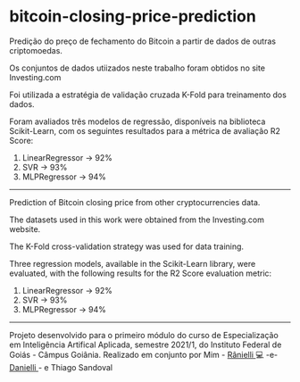 # bitcoin-closing-price-prediction

Predição do preço de fechamento do Bitcoin a partir de dados de outras criptomoedas.

Os conjuntos de dados utiizados neste trabalho foram obtidos no site Investing.com

Foi utilizada a estratégia de validação cruzada K-Fold para treinamento dos dados.

Foram avaliados três modelos de regressão, disponíveis na biblioteca Scikit-Learn, com os seguintes resultados para a métrica de avaliação R2 Score:
1) LinearRegressor -> 92%
2) SVR -> 93%
3) MLPRegressor -> 94%

---

Prediction of Bitcoin closing price from other cryptocurrencies data.

The datasets used in this work were obtained from the Investing.com website.

The K-Fold cross-validation strategy was used for data training.

Three regression models, available in the Scikit-Learn library, were evaluated, with the following results for the R2 Score evaluation metric:
1) LinearRegressor -> 92%
2) SVR -> 93%
3) MLPRegressor -> 94%

---

Projeto desenvolvido para  o primeiro módulo do curso de Especialização em Inteligência Artifical Aplicada, semestre 2021/1, do Instituto Federal de Goiás - Câmpus Goiânia.
Realizado em conjunto por Mim - [Rânielli ](https://github.com/ranielli) 💻 -e-  [Danielli ](https://github.com/daniellealmeidagms) - e Thiago Sandoval
